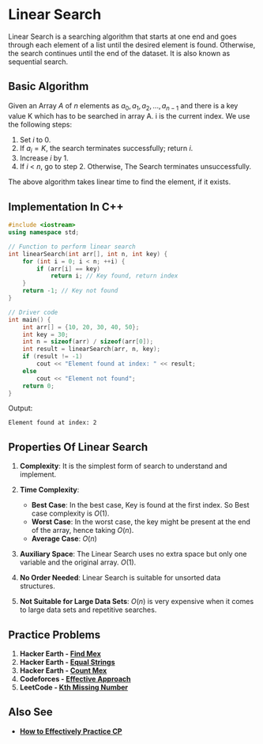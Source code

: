 # Linear Search

Linear Search is a searching algorithm that starts at one end and goes through each element of a list until the desired element is found. Otherwise, the search continues until the end of the dataset. It is also known as sequential search.

## Basic Algorithm

Given an Array $A$ of $n$ elements as $a_0, a_1, a_2, ..., a_{n-1}$ and there is a key value K which has to be searched in array A. i is the current index. We use the following steps:

1. Set $i$ to $0$.
2. If $a_i = K$, the search terminates successfully; return $i$.
3. Increase $i$ by $1$.
4. If $i$ < $n$, go to step $2$. Otherwise, The Search terminates unsuccessfully.

The above algorithm takes linear time to find the element, if it exists.

## Implementation In C++

```cpp
#include <iostream>
using namespace std;

// Function to perform linear search
int linearSearch(int arr[], int n, int key) {
    for (int i = 0; i < n; ++i) {
        if (arr[i] == key)
            return i; // Key found, return index
    }
    return -1; // Key not found
}

// Driver code
int main() {
    int arr[] = {10, 20, 30, 40, 50};
    int key = 30;
    int n = sizeof(arr) / sizeof(arr[0]);
    int result = linearSearch(arr, n, key);
    if (result != -1)
        cout << "Element found at index: " << result;
    else
        cout << "Element not found";
    return 0;
}
```
Output:
```
Element found at index: 2
```

## Properties Of Linear Search

1. **Complexity**: It is the simplest form of search to understand and implement.

2. **Time Complexity**:
   - **Best Case**: In the best case, Key is found at the first index. So Best case complexity is $O(1)$.
   - **Worst Case**: In the worst case, the key might be present at the end of the array, hence taking $O(n)$.
   - **Average Case**: $O(n)$

3. **Auxiliary Space**: The Linear Search uses no extra space but only one variable and the original array. $O(1)$.

4. **No Order Needed**: Linear Search is suitable for unsorted data structures.

5. **Not Suitable for Large Data Sets**: $O(n)$ is very expensive when it comes to large data sets and repetitive searches.

## Practice Problems

1. **Hacker Earth - [Find Mex](https://www.hackerearth.com/practice/algorithms/searching/linear-search/practice-problems/algorithm/find-mex-62916c25/_)**
2. **Hacker Earth - [Equal Strings](https://www.hackerearth.com/practice/algorithms/searching/linear-search/practice-problems/algorithm/equal-strings-79789662-4dbd707c/)**
3. **Hacker Earth - [Count Mex](https://www.hackerearth.com/practice/algorithms/searching/linear-search/practice-problems/algorithm/count-mex-8dd2c00c/)**
4. **Codeforces - [Effective Approach](https://codeforces.com/problemset/problem/227/B)**
5. **LeetCode - [Kth Missing Number](https://leetcode.com/problems/kth-missing-positive-number/description/)**

## Also See
- **[How to Effectively Practice CP](https://codeforces.com/blog/entry/116371)**
